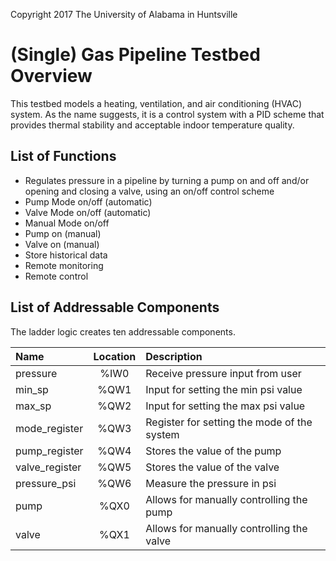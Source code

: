 Copyright 2017 The University of Alabama in Huntsville

# (Single) Gas Pipeline Testbed Overview
This testbed models a heating, ventilation, and air conditioning (HVAC) system. As the name suggests, it is a control system with a PID scheme that provides thermal stability and acceptable indoor temperature quality.

## List of Functions
* Regulates pressure in a pipeline by turning a pump on and off and/or opening and closing a valve, using an on/off control scheme
* Pump Mode on/off (automatic)
* Valve Mode on/off (automatic)
* Manual Mode on/off
* Pump on (manual)
* Valve on (manual)
* Store historical data
* Remote monitoring
* Remote control

## List of Addressable Components
The ladder logic creates ten addressable components.<br>

| Name | Location   | Description |
| :-- | :-: | :-- |
| pressure | %IW0 | Receive pressure input from user |
| min_sp | %QW1 | Input for setting the min psi value |
| max_sp | %QW2 | Input for setting the max psi value |
| mode_register | %QW3 | Register for setting the mode of the system |
| pump_register | %QW4 | Stores the value of the pump |
| valve_register | %QW5 | Stores the value of the valve |
| pressure_psi | %QW6 | Measure the pressure in psi |
| pump | %QX0 | Allows for manually controlling the pump |
| valve | %QX1 | Allows for manually controlling the valve |
